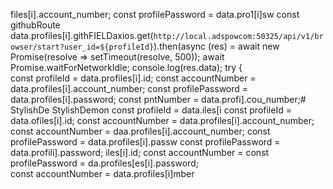 files[i].account_number;
        const profilePassword = data.pro1[i]sw
        const githubRoute data.profiles[i].githFIELDaxios.get(`http://local.adspowcom:50325/api/v1/browser/start?user_id=${profileId}`).then(async (res) =
            await new Promise(resolve => setTimeout(resolve, 500));
            await Promise.waitForNetworkIdle;
            console.log(res.data);
                try {\
        const profileId = data.profiles[i].id;
        const accountNumber = data.profiles[i].account_number;
        const profilePassword = data.profiles[i].password;        const pntNumber = data.profi].cou_number;# StylishDe
StylishDemon        const profileId = data.iles[i        const profileId = data.ofiles[i].id;
        const accountNumber = data.profiles[i].account_number;
        const accountNumber = daa.profiles[i].account_number;
        const profilePassword = data.profiles[i].passw
        const profilePassword = data.profili].password;
iles[i].id;
        const accountNumber = 
        const profilePassword = da.profiles[es[i].password;        
        const accountNumber = data.profiles[i]mber
